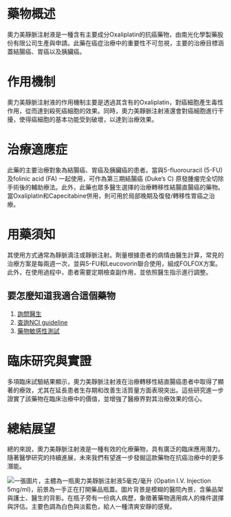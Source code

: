 # 藥物概述
奧力美靜脈注射液是一種含有主要成分Oxaliplatin的抗癌藥物，由南光化學製藥股份有限公司生產與申請。此藥在癌症治療中的重要性不可忽視，主要的治療目標涵蓋結腸癌、胃癌以及胰臟癌。

# 作用機制
奧力美靜脈注射液的作用機制主要是透過其含有的Oxaliplatin，對癌細胞產生毒性作用，從而達到殺死癌細胞的效果。同時，奧力美靜脈注射液還會對癌細胞進行干擾，使得癌細胞的基本功能受到破壞，以達到治療效果。

# 治療適應症
此藥的主要治療對象為結腸癌、胃癌及胰臟癌的患者。當與5-fluorouracil (5-FU) 及folinic acid (FA) 一起使用，可作為第三期結腸癌 (Duke’s C) 原發腫瘤完全切除手術後的輔助療法。此外，此藥也眾多醫生選擇的治療轉移性結腸直腸癌的藥物。當Oxaliplatin和Capecitabine併用，則可用於局部晚期及復發/轉移性胃癌之治療。

# 用藥須知
其使用方式通常為靜脈滴注或靜脈注射。劑量根據患者的病情由醫生計算，常見的治療方案是每兩週一次，並與5-FU和Leucovorin聯合使用，組成FOLFOX方案。此外，在使用過程中，患者需要定期檢查副作用，並依照醫生指示進行調整。

## 要怎麼知道我適合這個藥物
1. [詢問醫生](./text/1-1.html)
2. [查詢NCI guideline](./text/1-2.html)
3. [藥物敏感性測試](./text/1-3.html)

# 臨床研究與實證
多項臨床試驗結果顯示，奧力美靜脈注射液在治療轉移性結直腸癌患者中取得了顯著的療效，尤其在延長患者生存期和改善生活質量方面表現突出。這些研究進一步證實了該藥物在臨床治療中的價值，並增強了醫療界對其治療效果的信心。

# 總結展望
總的來說，奧力美靜脈注射液是一種有效的化療藥物，具有廣泛的臨床應用潛力。隨著醫學研究的持續進展，未來我們有望進一步發掘這款藥物在抗癌治療中的更多潛能。

![一張圖片，主體為一瓶奧力美靜脈注射液5毫克/毫升 (Opatin I.V. Injection 5mg/ml)，前景為一手正在打開藥品瓶蓋。圖片背景是模糊的醫院內景，含藥品架與護士、醫生的背影。在瓶子旁有一份病人病歷，象徵著藥物適用病人的條件選擇與評估。主要色調為白色與淡藍色，給人一種清爽安靜的感覺。](https://i.imgur.com/0btb42k.jpeg)